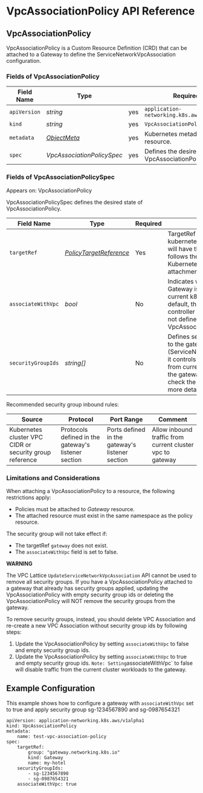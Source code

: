 # VpcAssociationPolicy API Reference

## VpcAssociationPolicy

VpcAssociationPolicy is a Custom Resource Definition (CRD) that can be attached to a Gateway to define the ServiceNetworkVpcAssociation configuration.

### Fields of VpcAssociationPolicy

| Field Name	  | Type                                                                                                    |           | Required                                            | Description	 |
|--------------|---------------------------------------------------------------------------------------------------------|-----------|-----------------------------------------------------|--------------|
| `apiVersion` | *string*	                                                                                               | yes       | ``application-networking.k8s.aws/v1alpha1`` 	       |
| `kind`       | *string*	                                                                                               | yes       | ``VpcAssociationPolicy``                            |
| `metadata`   | [*ObjectMeta*](https://kubernetes.io/docs/reference/generated/kubernetes-api/v1.26/#objectmeta-v1-meta) | yes     	 | Kubernetes metadata for the resource.               |
| `spec`       | *VpcAssociationPolicySpec*	                                                                             | yes       | Defines the desired state of VpcAssociationPolicy.	 |



### Fields of VpcAssociationPolicySpec

Appears on: VpcAssociationPolicy

VpcAssociationPolicySpec defines the desired state of VpcAssociationPolicy.



| Field Name	        | Type                                                                                          | Required | Description                                                                                                                                                                                                                                                                                         |
|--------------------|-----------------------------------------------------------------------------------------------|----------|-----------------------------------------------------------------------------------------------------------------------------------------------------------------------------------------------------------------------------------------------------------------------------------------------------|
| `targetRef`        | *[PolicyTargetReference](https://gateway-api.sigs.k8s.io/geps/gep-713/#policy-targetref-api)* | Yes	     | TargetRef points to the kubernetes `Gateway` resource that will have this policy attached. It follows the guidelines of Kubernetes Gateway API policy attachment                                                                                                                                    |
| `associateWithVpc` | *bool*	                                                                                       | No       | Indicates whether the targetRef Gateway is associated with the current k8s cluster VPC. By default, the Gateway API controller sets this to true if it's not defined in VpcAssociationPolicy.                                                                                                       |
| `securityGroupIds` | *string[]*	                                                                                   | No       | Defines security groups applied to the gateway (ServiceNetworkVpcAssociation), it controls the inbound traffic from current cluster workloads to the gateway listeners. Please check the [VPC Lattice doc](https://docs.aws.amazon.com/vpc-lattice/latest/ug/security-groups.html) for more detail. |


Recommended security group inbound rules:

| Source                                                  | Protocol                                            | Port Range                                      | Comment                                                   |
|---------------------------------------------------------|-----------------------------------------------------|-------------------------------------------------|-----------------------------------------------------------|
| Kubernetes cluster VPC CIDR or security group reference | Protocols defined in the gateway's listener section | Ports defined in the gateway's listener section | Allow inbound traffic from current cluster vpc to gateway |


### Limitations and Considerations

When attaching a VpcAssociationPolicy to a resource, the following restrictions apply:

* Policies must be attached to *Gateway* resource.
* The attached resource must exist in the same namespace as the policy resource.

The security group will not take effect if:

* The targetRef `gateway` does not exist.
* The `associateWithVpc` field is set to false.


**WARNING**

The VPC Lattice `UpdateServiceNetworkVpcAssociation` API cannot be used to remove all security groups.
If you have a VpcAssociationPolicy attached to a gateway that already has security groups applied, updating the VpcAssociationPolicy with empty security group ids or deleting the VpcAssociationPolicy will NOT remove the security groups from the gateway.

To remove security groups, instead, you should delete VPC Association and re-create a new VPC Association without security group ids by following steps:
1. Update the VpcAssociationPolicy by setting `associateWithVpc` to false and empty security group ids.
2. Update the VpcAssociationPolicy by setting `associateWithVpc` to true and empty security group ids.
`
Note: Setting `associateWithVpc` to false will disable traffic from the current cluster workloads to the gateway.

## Example Configuration

This example shows how to configure a gateway with `associateWithVpc` set to true and apply security group sg-1234567890 and sg-0987654321 
```
apiVersion: application-networking.k8s.aws/v1alpha1
kind: VpcAssociationPolicy
metadata:
    name: test-vpc-association-policy
spec:
    targetRef:
        group: "gateway.networking.k8s.io"
        kind: Gateway
        name: my-hotel
    securityGroupIds:
        - sg-1234567890
        - sg-0987654321
    associateWithVpc: true
```
